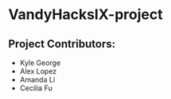 # VandyHacksIX-project

## Project Contributors:
* Kyle George
* Alex Lopez
* Amanda Li
* Cecilia Fu